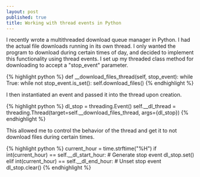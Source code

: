 ```yaml
---
layout: post
published: true
title: Working with thread events in Python
---
```

I recently wrote a multithreaded download queue manager in Python. I had the actual file downloads running in its own thread. I only wanted the program to download during certain times of day, and decided to implement this functionality using thread events. I set up my threaded class method for downloading to accept a "stop\_event" parameter.

{% highlight python %}
def __download_files_thread(self, stop_event):
                while True:
                        while not stop_event.is_set():
                                self.download_files()
{% endhighlight %}

I then instantiated an event and passed it into the thread upon creation.

{% highlight python %}
dl_stop = threading.Event()
self.__dl_thread = threading.Thread(target=self.__download_files_thread, args={dl_stop})
{% endhighlight %}

This allowed me to control the behavior of the thread and get it to not download files during certain times.

{% highlight python %}
current_hour = time.strftime("%H")
if int(current_hour) == self.__dl_start_hour:
    # Generate stop event
    dl_stop.set()
elif int(current_hour) == self.__dl_end_hour:
    # Unset stop event
    dl_stop.clear()
{% endhighlight %}
